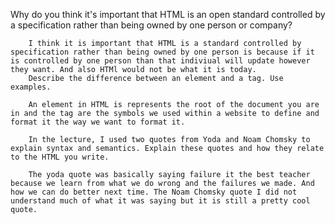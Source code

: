 Why do you think it's important that HTML is an open standard controlled by a specification rather than being owned by one person or company?		
		
		I think it is important that HTML is a standard controlled by specification rather than being owned by one person is because if it is controlled by one person than that indiviual will update however they want. And also HTMl would not be what it is today.
		Describe the difference between an element and a tag. Use examples.
		
		An element in HTML is represents the root of the document you are in and the tag are the symbols we used within a website to define and format it the way we want to format it.
		
		In the lecture, I used two quotes from Yoda and Noam Chomsky to explain syntax and semantics. Explain these quotes and how they relate to the HTML you write.
		
		The yoda quote was basically saying failure it the best teacher because we learn from what we do wrong and the failures we made. And how we can do better next time. The Noam Chomsky quote I did not understand much of what it was saying but it is still a pretty cool quote.
